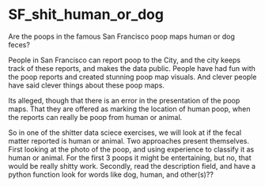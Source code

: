 # SF_shit_human_or_dog
Are the poops in the famous San Francisco poop maps human or dog feces?

People in San Francisco can report poop to the City, and the city keeps track of these reports, and makes the data public.   People have had fun with the poop reports and created stunning poop map visuals.   And clever people have said clever things about these poop maps.

Its alleged, though that there is an error in the presentation of the poop maps.   That they are offered as marking the location of human poop, when the reports can really be poop from human or animal.

So in one of the shitter data sciece exercises, we will look at if the fecal matter reported is human or animal.  Two approaches present themselves.  First looking at the photo of the poop, and using experience to classify it as human or animal.   For the first 3 poops it might be entertaining, but no, that would be really shitty work.  Secondly, read the description field, and have a python function look for words like dog, human,  and other(s)??


